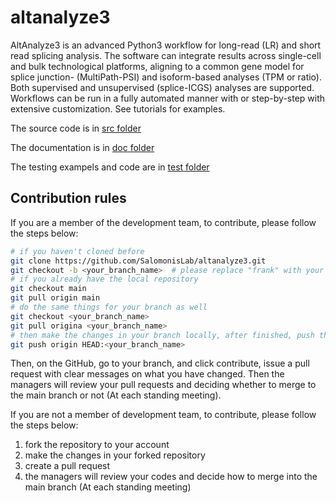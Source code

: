 # altanalyze3
AltAnalyze3 is an advanced Python3 workflow for long-read (LR) and short read splicing analysis. The software can integrate results across single-cell and bulk technological platforms, aligning to a common gene model for splice junction- (MultiPath-PSI) and isoform-based analyses (TPM or ratio). Both supervised and unsupervised (splice-ICGS) analyses are supported. Workflows can be run in a fully automated manner with or step-by-step with extensive customization. See tutorials for examples.

The source code is in [src folder](./src)

The documentation is in [doc folder](./doc)

The testing exampels and code are in [test folder](./test)

## Contribution rules

If you are a member of the development team, to contribute, please follow the steps below:

```bash
# if you haven't cloned before
git clone https://github.com/SalomonisLab/altanalyze3.git
git checkout -b <your_branch_name>  # please replace "frank" with your token
# if you already have the local repository
git checkout main
git pull origin main
# do the same things for your branch as well
git checkout <your_branch_name>
git pull origina <your_branch_name>
# then make the changes in your branch locally, after finished, push them to the correpsonding branch on GitHub
git push origin HEAD:<your_branch_name>
```

Then, on the GitHub, go to your branch, and click contribute, issue a pull request with clear messages on what you have changed. Then the managers will review your pull requests and deciding whether to merge to the main branch or not (At each standing meeting).

If you are not a member of development team, to contribute, please follow the steps below:

1. fork the repository to your account
2. make the changes in your forked repository
3. create a pull request
4. the managers will review your codes and decide how to merge into the main branch (At each standing meeting)
